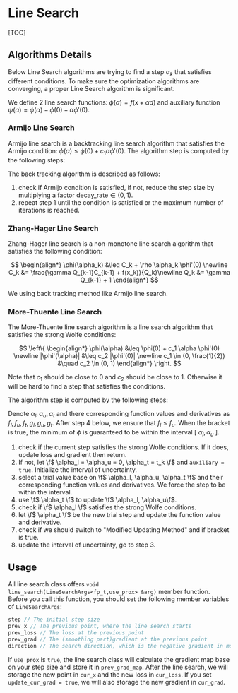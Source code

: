 # Line Search

[TOC]

## Algorithms Details

Below Line Search algorithms are trying to find a step $\alpha_k$ that satisfies different conditions. To make sure the optimization algorithms are converging, a proper Line Search algorithm is significant.

We define 2 line search functions: $\phi(\alpha)=f(x+\alpha d)$ and auxiliary function $\psi(\alpha)=\phi(\alpha)-\phi(0)-\alpha\phi'(0)$.

### Armijo Line Search

Armijo line search is a backtracking line search algorithm that satisfies the Armijo condition: $\phi(\alpha) \leq \phi(0) + c_1 \alpha \phi'(0)$. The algorithm step is computed by the following steps:

The back tracking algorithm is described as follows:
1. check if Armijo condition is satisfied, if not, reduce the step size by multiplying a factor $\text{decay\_rate} \in (0,1)$.
2. repeat step 1 until the condition is satisfied or the maximum number of iterations is reached.

### Zhang-Hager Line Search

Zhang-Hager line search is a non-monotone line search algorithm that satisfies the following condition: 

$$
\begin{align*}
\phi(\alpha_k) &\leq C_k + \rho \alpha_k \phi'(0) \newline
C_k &= \frac{\gamma Q_{k-1}C_{k-1} + f(x_k)}{Q_k}\newline
Q_k &= \gamma Q_{k-1} + 1
\end{align*}
$$

We using back tracking method like Armijo line search.

### More-Thuente Line Search

The More-Thuente line search algorithm is a line search algorithm that satisfies the strong Wolfe conditions:

$$
\left\{
\begin{align*}
\phi(\alpha) &\leq \phi(0) + c_1 \alpha \phi'(0) \newline
|\phi'(\alpha)| &\leq c_2 |\phi'(0)| \newline
c_1 \in (0, \frac{1}{2}) &\quad c_2 \in (0, 1)    
\end{align*}
\right.
$$

Note that $c_1$ should be close to 0 and $c_2$ should be close to 1. Otherwise it will be hard to find a step that satisfies the conditions.

The algorithm step is computed by the following steps:

Denote $\alpha_l, \alpha_u, \alpha_t$ and there corresponding function values and derivatives as $f_l, f_u, f_t, g_l, g_u, g_t$. After step 4 below, we ensure that $f_l \leq f_u$. When the bracket is true, the minimum of $\phi$ is guaranteed to be within the interval $[\ \alpha_l, \alpha_u\ ]$.
1. check if the current step satisfies the strong Wolfe conditions. If it does, update loss and gradient then return.
2. If not, let \f$ \alpha_l = \alpha_u = 0, \alpha_t = t_k \f$ and `auxiliary = true`. Initialize the interval of uncertainty.
3. select a trial value base on \f$ \alpha_l, \alpha_u, \alpha_t \f$ and their corresponding function values and derivatives. We force the step to be within the interval.
4. use \f$ \alpha_t \f$ to update \f$ \alpha_l, \alpha_u\f$.
5. check if \f$ \alpha_l \f$ satisfies the strong Wolfe conditions.
6. let \f$ \alpha_t \f$ be the new trial step and update the function value and derivative.
7. check if we should switch to "Modified Updating Method" and if bracket is true.
8. update the interval of uncertainty, go to step 3.

## Usage

All line search class offers `void line_search(LineSearchArgs<fp_t,use_prox> &arg)` member function. Before you call this function, you should set the following member variables of `LineSearchArgs`:

```cpp
step // The initial step size
prev_x // The previous point, where the line search starts
prev_loss // The loss at the previous point
prev_grad // The (smoothing part)gradient at the previous point
direction // The search direction, which is the negative gradient in most cases
```

If `use_prox` is `true`, the line search class will calculate the gradient map base on your step size and store it in `prev_grad_map`. After the line search, we will storage the new point in `cur_x` and the new loss in `cur_loss`. If you set `update_cur_grad = true`, we will also storage the new gradient in `cur_grad`.